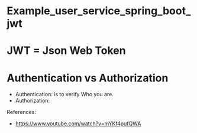 # Example_user_service_spring_boot_jwt


# JWT = Json Web Token


# Authentication vs Authorization

- Authentication: is to verify Who you are.
- Authorization: 




References:
- https://www.youtube.com/watch?v=mYKf4pufQWA